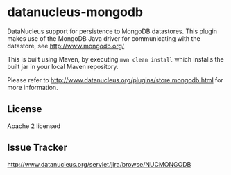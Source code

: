 datanucleus-mongodb
===================

DataNucleus support for persistence to MongoDB datastores. This plugin makes
use of the MongoDB Java driver for communicating with the datastore, see http://www.mongodb.org/

This is built using Maven, by executing `mvn clean install` which installs the built jar in your local Maven
repository.

Please refer to http://www.datanucleus.org/plugins/store.mongodb.html  for more information.

License
-------
Apache 2 licensed

Issue Tracker
-------------
http://www.datanucleus.org/servlet/jira/browse/NUCMONGODB
